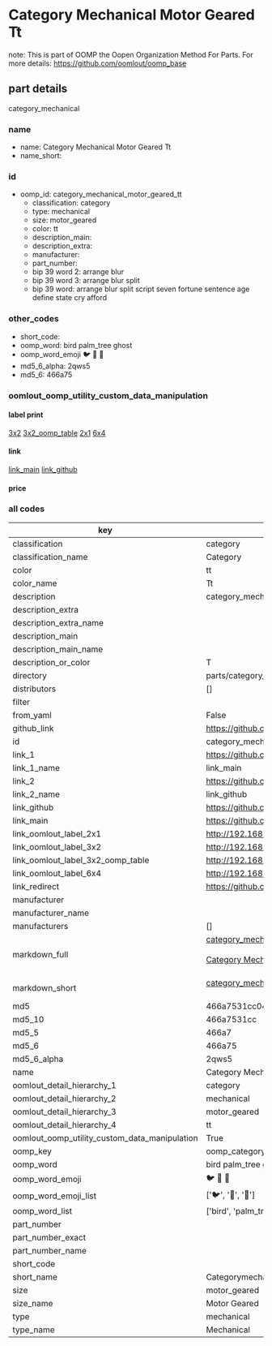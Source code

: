 # Category Mechanical Motor Geared Tt  

note: This is part of OOMP the Oopen Organization Method For Parts. For more details: https://github.com/oomlout/oomp_base

##  part details
  



category_mechanical



### name
* name: Category Mechanical Motor Geared Tt
* name_short: 
### id
* oomp_id: category_mechanical_motor_geared_tt
  * classification: category
  * type: mechanical
  * size: motor_geared
  * color: tt
  * description_main: 
  * description_extra: 
  * manufacturer: 
  * part_number: 
  * bip 39 word 2: arrange blur
  * bip 39 word 3: arrange blur split
  * bip 39 word: arrange blur split script seven fortune sentence age define state cry afford

### other_codes
* short_code: 
* oomp_word: bird palm_tree ghost
* oomp_word_emoji :bird: :palm_tree: :ghost:
* md5_6_alpha: 2qws5
* md5_6: 466a75






### oomlout_oomp_utility_custom_data_manipulation
#### label print
[3x2](http://192.168.1.245:1112/?label=oomp%202qws5)
[3x2_oomp_table](http://192.168.1.108:1112/?label=oomp%202qws5)
[2x1](http://192.168.1.242:1112/?label=oomp%202qws5)
[6x4](http://192.168.1.55:1112/?label=oomp%202qws5)    

#### link

[link_main](https://github.com/oomlout/oomlout_oomp_version_1_messy/tree/main/parts/category_mechanical_motor_geared_tt) [link_github](https://github.com/oomlout/oomlout_oomp_version_1_messy/tree/main/parts/category_mechanical_motor_geared_tt)                             

#### price







### all codes 
| key | value |  
| --- | --- |  
| classification | category |  
| classification_name | Category |  
| color | tt |  
| color_name | Tt |  
| description | category_mechanical |  
| description_extra |  |  
| description_extra_name |  |  
| description_main |  |  
| description_main_name |  |  
| description_or_color | T  |  
| directory | parts/category_mechanical_motor_geared_tt |  
| distributors | [] |  
| filter |  |  
| from_yaml | False |  
| github_link | https://github.com/oomlout/oomlout_oomp_part_src/tree/main/parts/category_mechanical_motor_geared_tt |  
| id | category_mechanical_motor_geared_tt |  
| link_1 | https://github.com/oomlout/oomlout_oomp_version_1_messy/tree/main/parts/category_mechanical_motor_geared_tt |  
| link_1_name | link_main |  
| link_2 | https://github.com/oomlout/oomlout_oomp_version_1_messy/tree/main/parts/category_mechanical_motor_geared_tt |  
| link_2_name | link_github |  
| link_github | https://github.com/oomlout/oomlout_oomp_version_1_messy/tree/main/parts/category_mechanical_motor_geared_tt |  
| link_main | https://github.com/oomlout/oomlout_oomp_version_1_messy/tree/main/parts/category_mechanical_motor_geared_tt |  
| link_oomlout_label_2x1 | http://192.168.1.242:1112/?label=oomp%202qws5 |  
| link_oomlout_label_3x2 | http://192.168.1.245:1112/?label=oomp%202qws5 |  
| link_oomlout_label_3x2_oomp_table | http://192.168.1.108:1112/?label=oomp%202qws5 |  
| link_oomlout_label_6x4 | http://192.168.1.55:1112/?label=oomp%202qws5 |  
| link_redirect | https://github.com/oomlout/oomlout_oomp_version_1_messy/tree/main/parts/category_mechanical_motor_geared_tt |  
| manufacturer |  |  
| manufacturer_name |  |  
| manufacturers | [] |  
| markdown_full | [category_mechanical_motor_geared_tt](none)<br>[](none)<br>[Category Mechanical Motor Geared Tt](none)<br><br> |  
| markdown_short | [category_mechanical_motor_geared_tt](none)<br><br> |  
| md5 | 466a7531cc04d87d6e625c1ba4461862 |  
| md5_10 | 466a7531cc |  
| md5_5 | 466a7 |  
| md5_6 | 466a75 |  
| md5_6_alpha | 2qws5 |  
| name | Category Mechanical Motor Geared Tt |  
| oomlout_detail_hierarchy_1 | category |  
| oomlout_detail_hierarchy_2 | mechanical |  
| oomlout_detail_hierarchy_3 | motor_geared |  
| oomlout_detail_hierarchy_4 | tt |  
| oomlout_oomp_utility_custom_data_manipulation | True |  
| oomp_key | oomp_category_mechanical_motor_geared_tt |  
| oomp_word | bird palm_tree ghost |  
| oomp_word_emoji | :bird: :palm_tree: :ghost: |  
| oomp_word_emoji_list | [':bird:', ':palm_tree:', ':ghost:'] |  
| oomp_word_list | ['bird', 'palm_tree', 'ghost'] |  
| part_number |  |  
| part_number_exact |  |  
| part_number_name |  |  
| short_code |  |  
| short_name | Categorymechanical |  
| size | motor_geared |  
| size_name | Motor Geared |  
| type | mechanical |  
| type_name | Mechanical |  
